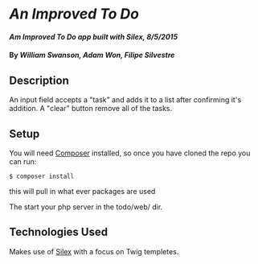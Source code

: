 # _An Improved To Do_

#### _Am Improved To Do app built with Silex, 8/5/2015_

#### By _**William Swanson, Adam Won, Filipe Silvestre**_

## Description
An input field accepts a "task" and adds it to a list after confirming it's addition. A "clear" button remove all of the tasks.

## Setup
You will need [Composer](https://github.com/composer/composer) installed, so once you have cloned the repo you can run:

```
$ composer install
```

this will pull in what ever packages are used

The start your php server in the todo/web/ dir.

## Technologies Used
Makes use of [Silex](http://silex.sensiolabs.org/) with a focus on Twig templetes.
